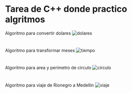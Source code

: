 # Tarea de C++ donde practico algritmos

Algoritmo para convertir dolares
![dolares](https://user-images.githubusercontent.com/75713326/119736993-36b7c980-be44-11eb-90fa-ba3faefdba9f.png)
#
Algoritmo para transformar meses
![tiempo](https://user-images.githubusercontent.com/75713326/119737072-56e78880-be44-11eb-8149-005638e93661.png)
#
Algoritmo para area y perimetro de circulo
![circulo](https://user-images.githubusercontent.com/75713326/119737152-6ff03980-be44-11eb-8c27-3a49928ee468.png)
#
Algoritmo para viaje de Rionegro a Medellin
![viaje](https://user-images.githubusercontent.com/75713326/119737194-80a0af80-be44-11eb-84ca-7f5dea8a9c76.png)

#
